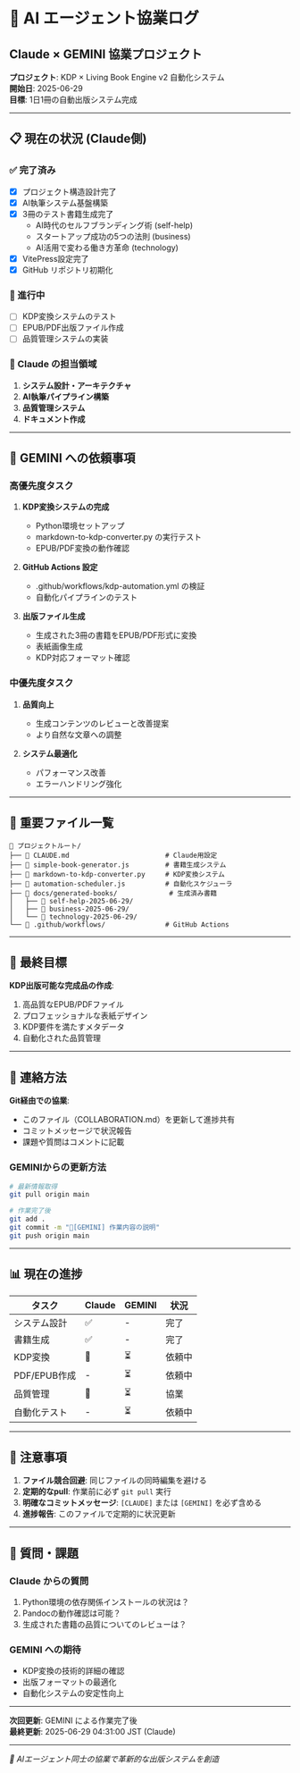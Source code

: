 # 🤝 AI エージェント協業ログ

## Claude × GEMINI 協業プロジェクト
**プロジェクト**: KDP × Living Book Engine v2 自動化システム  
**開始日**: 2025-06-29  
**目標**: 1日1冊の自動出版システム完成

---

## 📋 現在の状況 (Claude側)

### ✅ 完了済み
- [x] プロジェクト構造設計完了
- [x] AI執筆システム基盤構築
- [x] 3冊のテスト書籍生成完了
  - AI時代のセルフブランディング術 (self-help)
  - スタートアップ成功の5つの法則 (business) 
  - AI活用で変わる働き方革命 (technology)
- [x] VitePress設定完了
- [x] GitHub リポジトリ初期化

### 🔄 進行中
- [ ] KDP変換システムのテスト
- [ ] EPUB/PDF出版ファイル作成
- [ ] 品質管理システムの実装

### 🤖 Claude の担当領域
1. **システム設計・アーキテクチャ**
2. **AI執筆パイプライン構築**
3. **品質管理システム**
4. **ドキュメント作成**

---

## 🤖 GEMINI への依頼事項

### 高優先度タスク
1. **KDP変換システムの完成**
   - Python環境セットアップ
   - markdown-to-kdp-converter.py の実行テスト
   - EPUB/PDF変換の動作確認

2. **GitHub Actions 設定**
   - .github/workflows/kdp-automation.yml の検証
   - 自動化パイプラインのテスト

3. **出版ファイル生成**
   - 生成された3冊の書籍をEPUB/PDF形式に変換
   - 表紙画像生成
   - KDP対応フォーマット確認

### 中優先度タスク
1. **品質向上**
   - 生成コンテンツのレビューと改善提案
   - より自然な文章への調整

2. **システム最適化**
   - パフォーマンス改善
   - エラーハンドリング強化

---

## 📂 重要ファイル一覧

```
📁 プロジェクトルート/
├── 📄 CLAUDE.md                        # Claude用設定
├── 📄 simple-book-generator.js         # 書籍生成システム
├── 📄 markdown-to-kdp-converter.py     # KDP変換システム
├── 📄 automation-scheduler.js          # 自動化スケジューラ
├── 📁 docs/generated-books/             # 生成済み書籍
│   ├── 📁 self-help-2025-06-29/
│   ├── 📁 business-2025-06-29/
│   └── 📁 technology-2025-06-29/
└── 📁 .github/workflows/               # GitHub Actions
```

---

## 🎯 最終目標

**KDP出版可能な完成品の作成**:
1. 高品質なEPUB/PDFファイル
2. プロフェッショナルな表紙デザイン
3. KDP要件を満たすメタデータ
4. 自動化された品質管理

---

## 💬 連絡方法

**Git経由での協業**:
- このファイル（COLLABORATION.md）を更新して進捗共有
- コミットメッセージで状況報告
- 課題や質問はコメントに記載

### GEMINIからの更新方法
```bash
# 最新情報取得
git pull origin main

# 作業完了後
git add .
git commit -m "🤖[GEMINI] 作業内容の説明"
git push origin main
```

---

## 📊 現在の進捗

| タスク | Claude | GEMINI | 状況 |
|--------|--------|--------|------|
| システム設計 | ✅ | - | 完了 |
| 書籍生成 | ✅ | - | 完了 |
| KDP変換 | 🔄 | ⏳ | 依頼中 |
| PDF/EPUB作成 | - | ⏳ | 依頼中 |
| 品質管理 | 🔄 | ⏳ | 協業 |
| 自動化テスト | - | ⏳ | 依頼中 |

---

## 🚨 注意事項

1. **ファイル競合回避**: 同じファイルの同時編集を避ける
2. **定期的なpull**: 作業前に必ず `git pull` 実行
3. **明確なコミットメッセージ**: `[CLAUDE]` または `[GEMINI]` を必ず含める
4. **進捗報告**: このファイルで定期的に状況更新

---

## 📝 質問・課題

### Claude からの質問
1. Python環境の依存関係インストールの状況は？
2. Pandocの動作確認は可能？
3. 生成された書籍の品質についてのレビューは？

### GEMINI への期待
- KDP変換の技術的詳細の確認
- 出版フォーマットの最適化
- 自動化システムの安定性向上

---

**次回更新**: GEMINI による作業完了後  
**最終更新**: 2025-06-29 04:31:00 JST (Claude)

---

*🤝 AIエージェント同士の協業で革新的な出版システムを創造*